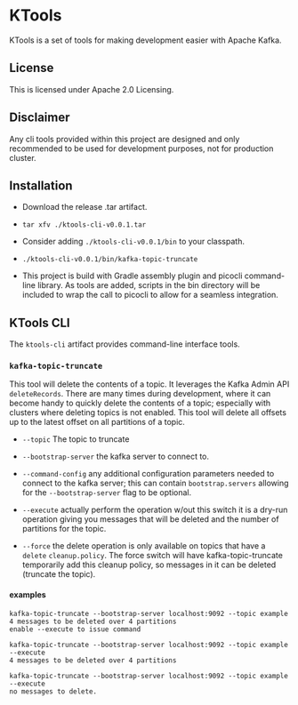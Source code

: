 # KTools

KTools is a set of tools for making development easier with Apache Kafka.

## License

This is licensed under Apache 2.0 Licensing.

## Disclaimer

Any cli tools provided within this project are designed and only recommended to be used for development purposes, 
not for production cluster.

## Installation

* Download the release .tar artifact.

* `tar xfv ./ktools-cli-v0.0.1.tar`

* Consider adding `./ktools-cli-v0.0.1/bin` to your classpath.

* `./ktools-cli-v0.0.1/bin/kafka-topic-truncate`

* This project is build with Gradle assembly plugin and picocli command-line library. As tools are added,
scripts in the bin directory will be included to wrap the call to picocli to allow for a seamless integration.


## KTools CLI

The `ktools-cli` artifact provides command-line interface tools.

### `kafka-topic-truncate`

This tool will delete the contents of a topic. It leverages the Kafka Admin API `deleteRecords`. There are many times
during development, where it can become handy to quickly delete the contents of a topic; especially with clusters
where deleting topics is not enabled. This tool will delete all offsets up to the latest offset on all partitions
of a topic.

* `--topic` The topic to truncate

* `--bootstrap-server` the kafka server to connect to.

* `--command-config` any additional configuration parameters needed to connect to the kafka server; this can
contain `bootstrap.servers` allowing for the `--bootstrap-server` flag to be optional.

* `--execute` actually perform the operation w/out this switch it is a dry-run operation giving you messages
that will be deleted and the number of partitions for the topic.

* `--force` the delete operation is only available on topics that have a `delete` `cleanup.policy`. The force
switch will have kafka-topic-truncate temporarily add this cleanup policy, so messages in it can be deleted
(truncate the topic).

#### examples

```
kafka-topic-truncate --bootstrap-server localhost:9092 --topic example
4 messages to be deleted over 4 partitions
enable --execute to issue command
```

```
kafka-topic-truncate --bootstrap-server localhost:9092 --topic example --execute
4 messages to be deleted over 4 partitions
```

```
kafka-topic-truncate --bootstrap-server localhost:9092 --topic example --execute
no messages to delete.
```